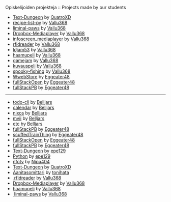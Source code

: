 Opiskelijoiden projekteja :: Projects made by our students

* [Text-Dungeon](https://github.com/QuatroXD/Text-Dungeon) by [QuatroXD](https://github.com/QuatroXD)
* [recipe-list-py](https://github.com/Vallu368/recipe-list-py) by [Vallu368](https://github.com/Vallu368)
* [liminal-paws](https://github.com/Vallu368/liminal-paws) by [Vallu368](https://github.com/Vallu368)
* [Dropbox-Mediaplayer](https://github.com/Vallu368/Dropbox-Mediaplayer) by [Vallu368](https://github.com/Vallu368)
* [infoscreen_mediaplayer](https://github.com/Vallu368/infoscreen_mediaplayer) by [Vallu368](https://github.com/Vallu368)
* [rfidreader](https://github.com/Vallu368/rfidreader) by [Vallu368](https://github.com/Vallu368)
* [ldjam53](https://github.com/Vallu368/ldjam53) by [Vallu368](https://github.com/Vallu368)
* [haamupeli](https://github.com/Vallu368/haamupeli) by [Vallu368](https://github.com/Vallu368)
* [gamejam](https://github.com/Vallu368/gamejam) by [Vallu368](https://github.com/Vallu368)
* [kuvauspeli](https://github.com/Vallu368/kuvauspeli) by [Vallu368](https://github.com/Vallu368)
* [spooky-fishing](https://github.com/Vallu368/spooky-fishing) by [Vallu368](https://github.com/Vallu368)
* [WwebStore](https://github.com/Eggeater48/webStore) by [Eggeater48](https://github.com/Eggeater48/gitCV)
* [fullStackOpen](https://github.com/Eggeater48/fullStackOpen) by [Eggeater48](https://github.com/Eggeater48/gitCV)
* [fullStackPB](https://github.com/Eggeater48/fullStackPB) by [Eggeater48](https://github.com/Eggeater48/gitCV)


------
* [todo-cli](https://github.com//Belljars/todo-cli) by [Belljars](https://github.com/Belljars/gitCV)
* [calendar](https://github.com//Belljars/calendar) by [Belljars](https://github.com/Belljars/gitCV)
* [nixos](https://github.com//Belljars/nixos) by [Belljars](https://github.com/Belljars/gitCV)
* [mvii](https://github.com//Belljars/mvii) by [Belljars](https://github.com/Belljars/gitCV)
* [etc](https://github.com//Belljars/etc) by [Belljars](https://github.com/Belljars/gitCV)
* [fullStackPB](https://github.com//Eggeater48/fullStackPB) by [Eggeater48](https://github.com/Eggeater48/gitCV)
* [scuffedTrainThing](https://github.com//Eggeater48/scuffedTrainThing) by [Eggeater48](https://github.com/Eggeater48/gitCV)
* [fullStackOpen](https://github.com//Eggeater48/fullStackOpen) by [Eggeater48](https://github.com/Eggeater48/gitCV)
* [fullStackPB](https://github.com//Eggeater48/fullStackPB) by [Eggeater48](https://github.com/Eggeater48/gitCV)
* [Text-Dungeon](https://github.com//epe129/Text-Dungeon) by [epe129](https://github.com/epe129/gitCV)
* [Python](https://github.com//epe129/Python) by [epe129](https://github.com/epe129/gitCV)
* [nfotv](https://github.com//Nipa404/nfotv) by [Nipa404](https://github.com/Nipa404/gitCV)
* [Text-Dungeon](https://github.com//QuatroXD/Text-Dungeon) by [QuatroXD](https://github.com/QuatroXD/gitCV)
* [Aanitasomittari](https://github.com//tonihata/Aanitasomittari) by [tonihata](https://github.com/tonihata/gitCV)
* [ rfidreader](https://github.com//Vallu368/ rfidreader) by [Vallu368](https://github.com/Vallu368/gitCV)
* [Dropbox-Mediaplayer](https://github.com//Vallu368/Dropbox-Mediaplayer) by [Vallu368](https://github.com/Vallu368/gitCV)
* [haamupeli](https://github.com//Vallu368/haamupeli) by [Vallu368](https://github.com/Vallu368/gitCV)
* [ liminal-paws](https://github.com//Vallu368/ liminal-paws) by [Vallu368](https://github.com/Vallu368/gitCV)
